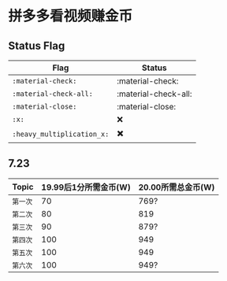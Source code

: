 # 拼多多看视频赚金币
## Status Flag
| Flag                   | Status                          |
| ----------- | ------------------------------------ |
| `:material-check:`           | :material-check:    |
| `:material-check-all:`       | :material-check-all:    |
| `:material-close:`           | :material-close:    |
| `:x:`                        | :x:    |
| `:heavy_multiplication_x:`   | :heavy_multiplication_x:    |

## 7.23
| Topic                   | 19.99后1分所需金币(W) | 20.00所需总金币(W)                        |
| ----------- | ----------- | ------------------------------------ |
| `第一次`           | 70  | 769?  |
| `第二次`           | 80  | 819 |
| `第三次`           | 90  | 879? |
| `第四次`           | 100 | 949 |
| `第五次`           | 100 | 949 |
| `第六次`           | 100 | 949? |
